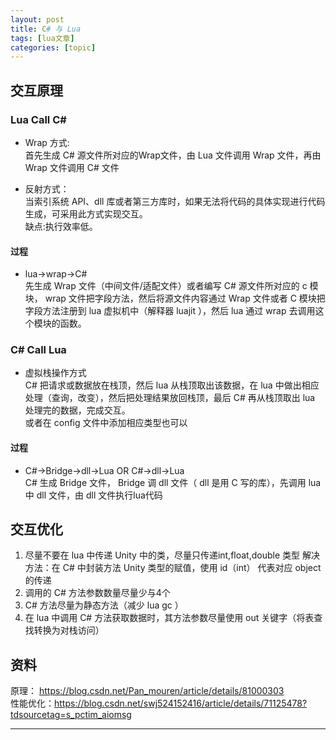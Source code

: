 ```yaml
---
layout: post
title: C# 与 Lua  
tags: [lua文章]
categories: [topic]
---
```

## 交互原理

### Lua Call C#

  * Wrap 方式:  
首先生成 C# 源文件所对应的Wrap文件，由 Lua 文件调用 Wrap 文件，再由 Wrap 文件调用 C# 文件

  * 反射方式：  
当索引系统 API、dll 库或者第三方库时，如果无法将代码的具体实现进行代码生成，可采用此方式实现交互。  
缺点:执行效率低。

#### 过程

  * lua->wrap->C#  
先生成 Wrap 文件（中间文件/适配文件）或者编写 C# 源文件所对应的 c 模块， wrap 文件把字段方法，然后将源文件内容通过 Wrap 文件或者
C 模块把字段方法注册到 lua 虚拟机中（解释器 luajit ），然后 lua 通过 wrap 去调用这个模块的函数。

### C# Call Lua

  * 虚拟栈操作方式  
C# 把请求或数据放在栈顶，然后 lua 从栈顶取出该数据，在 lua 中做出相应处理（查询，改变），然后把处理结果放回栈顶，最后 C# 再从栈顶取出
lua 处理完的数据，完成交互。  
或者在 config 文件中添加相应类型也可以

#### 过程

  * C#->Bridge->dll->Lua OR C#->dll->Lua  
C# 生成 Bridge 文件， Bridge 调 dll 文件（ dll 是用 C 写的库），先调用 lua 中 dll 文件，由 dll
文件执行lua代码

## 交互优化

  1. 尽量不要在 lua 中传递 Unity 中的类，尽量只传递int,float,double 类型 解决方法：在 C# 中封装方法 Unity 类型的赋值，使用 id（int） 代表对应 object 的传递
  2. 调用的 C# 方法参数数量尽量少与4个
  3. C# 方法尽量为静态方法（减少 lua gc ）
  4. 在 lua 中调用 C# 方法获取数据时，其方法参数尽量使用 out 关键字（将表查找转换为对栈访问）

## 资料

原理： https://blog.csdn.net/Pan_mouren/article/details/81000303  
性能优化：https://blog.csdn.net/swj524152416/article/details/71125478?tdsourcetag=s_pctim_aiomsg

* * *